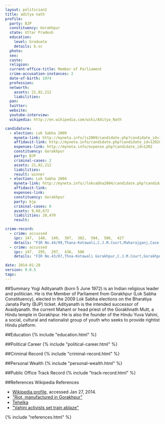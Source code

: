 ```yaml
---
layout: politician2
title: aditya nath
profile: 
  party: BJP
  constituency: Gorakhpur
  state: Uttar Pradesh
  education: 
    level: Graduate
    details: b.sc
  photo: 
  sex: 
  caste: 
  religion: 
  current-office-title: Member of Parliament
  crime-accusation-instances: 2
  date-of-birth: 1974
  profession: 
  networth: 
    assets: 21,82,212
    liabilities: 
  pan: 
  twitter: 
  website: 
  youtube-interview: 
  wikipedia: http://en.wikipedia.com/wiki/Aditya_Nath

candidature: 
  - election: Lok Sabha 2009
    myneta-link: http://myneta.info/ls2009/candidate.php?candidate_id=1202
    affidavit-link: http://myneta.info/candidate.php?candidate_id=1202&scan=original
    expenses-link: http://myneta.info/expense.php?candidate_id=1202
    constituency: Gorakhpur 
    party: BJP
    criminal-cases: 2
    assets: 21,82,212
    liabilities: 
    result: winner 
  - election: Lok Sabha 2004
    myneta-link: http://myneta.info//loksabha2004/candidate.php?candidate_id=4361
    affidavit-link: 
    expenses-link: 
    constituency: Gorakhpur 
    party: bjp
    criminal-cases: 0
    assets: 9,60,672
    liabilities: 20,470
    result:  

crime-record: 
  - crime: accussed
    ipc: 147,  148,  149,  307,  302,  504,  506,  427
    details: "FIR No.44/99,Thana-Kotawali,C.J.M.Court,Maharajganj,Case No.7780/2006,Final Report No.261/2000,Date-13.9.2006" 
  - crime: accussed
    ipc: 147,  295,  297,  436,  506
    details: "FIR No.43/07,Thna-Kotawali Gorakhpur,C.J.M.Court,Gorakhpur,Case No.6098/07,Date-14.6.2007" 

date: 2014-01-28
version: 0.0.5
tags: 
---
```

##Summary
Yogi Adityanath (born 5 June 1972) is an Indian religious leader and politician. He is the Member of Parliament from Gorakhpur (Lok Sabha Constituency), elected in the 2009 Lok Sabha elections on the Bharatiya Janata Party (BJP) ticket.  Adityanath is the intended successor of Avaidyanath. the current Mahant or head priest of the Gorakhnath Mutt, a Hindu temple in Gorakhpur. He is also the founder of the Hindu Yuva Vahini, a social, cultural and nationalist group of youth who seeks to provide rightist Hindu platform.




##Education
{% include "education.html" %}


##Political Career
{% include "political-career.html" %}


##Criminal Record
{% include "criminal-record.html" %}


##Personal Wealth
{% include "personal-wealth.html" %}


##Public Office Track Record
{% include "track-record.html" %}


##References
Wikipedia References
- [Wikipedia profile]({{page.profile.wikipedia}}), accessed Jan 27, 2014.
- ["Riot, manufactured in Gorakhpur"][wiki1]
- [Tehelka][wiki2]
- ["Vahini activists set train ablaze"][wiki3]

[wiki1]: http://www.tehelka.com/story_main26.asp?filename=op170207Riot_manufactured.asp
[wiki2]: /wiki/Tehelka
[wiki3]: http://www.tribuneindia.com/2007/20070203/nation.htm#3


{% include "references.html" %}